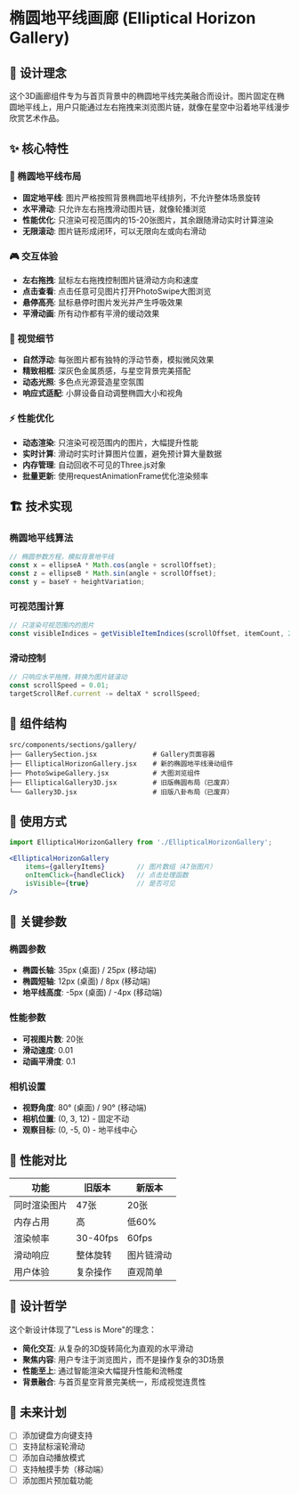 # 椭圆地平线画廊 (Elliptical Horizon Gallery)

## 🎯 设计理念

这个3D画廊组件专为与首页背景中的椭圆地平线完美融合而设计。图片固定在椭圆地平线上，用户只能通过左右拖拽来浏览图片链，就像在星空中沿着地平线漫步欣赏艺术作品。

## ✨ 核心特性

### 🌌 椭圆地平线布局
- **固定地平线**: 图片严格按照背景椭圆地平线排列，不允许整体场景旋转
- **水平滑动**: 只允许左右拖拽滑动图片链，就像轮播浏览
- **性能优化**: 只渲染可视范围内的15-20张图片，其余跟随滑动实时计算渲染
- **无限滚动**: 图片链形成闭环，可以无限向左或向右滑动

### 🎮 交互体验
- **左右拖拽**: 鼠标左右拖拽控制图片链滑动方向和速度
- **点击查看**: 点击任意可见图片打开PhotoSwipe大图浏览
- **悬停高亮**: 鼠标悬停时图片发光并产生呼吸效果
- **平滑动画**: 所有动作都有平滑的缓动效果

### 🎨 视觉细节
- **自然浮动**: 每张图片都有独特的浮动节奏，模拟微风效果
- **精致相框**: 深灰色金属质感，与星空背景完美搭配
- **动态光照**: 多色点光源营造星空氛围
- **响应式适配**: 小屏设备自动调整椭圆大小和视角

### ⚡ 性能优化
- **动态渲染**: 只渲染可视范围内的图片，大幅提升性能
- **实时计算**: 滑动时实时计算图片位置，避免预计算大量数据
- **内存管理**: 自动回收不可见的Three.js对象
- **批量更新**: 使用requestAnimationFrame优化渲染频率

## 🏗️ 技术实现

### 椭圆地平线算法
```javascript
// 椭圆参数方程，模拟背景地平线
const x = ellipseA * Math.cos(angle + scrollOffset);
const z = ellipseB * Math.sin(angle + scrollOffset);
const y = baseY + heightVariation;
```

### 可视范围计算
```javascript
// 只渲染可视范围内的图片
const visibleIndices = getVisibleItemIndices(scrollOffset, itemCount, 20);
```

### 滑动控制
```javascript
// 只响应水平拖拽，转换为图片链滚动
const scrollSpeed = 0.01;
targetScrollRef.current -= deltaX * scrollSpeed;
```

## 📁 组件结构

```
src/components/sections/gallery/
├── GallerySection.jsx              # Gallery页面容器
├── EllipticalHorizonGallery.jsx    # 新的椭圆地平线滑动组件
├── PhotoSwipeGallery.jsx           # 大图浏览组件
├── EllipticalGallery3D.jsx         # 旧版椭圆布局（已废弃）
└── Gallery3D.jsx                   # 旧版八卦布局（已废弃）
```

## 🎪 使用方式

```jsx
import EllipticalHorizonGallery from './EllipticalHorizonGallery';

<EllipticalHorizonGallery
    items={galleryItems}        // 图片数组（47张图片）
    onItemClick={handleClick}   // 点击处理函数
    isVisible={true}            // 是否可见
/>
```

## 🔧 关键参数

### 椭圆参数
- **椭圆长轴**: 35px (桌面) / 25px (移动端)
- **椭圆短轴**: 12px (桌面) / 8px (移动端)  
- **地平线高度**: -5px (桌面) / -4px (移动端)

### 性能参数
- **可视图片数**: 20张
- **滑动速度**: 0.01
- **动画平滑度**: 0.1

### 相机设置
- **视野角度**: 80° (桌面) / 90° (移动端)
- **相机位置**: (0, 3, 12) - 固定不动
- **观察目标**: (0, -5, 0) - 地平线中心

## 🚀 性能对比

| 功能 | 旧版本 | 新版本 |
|------|--------|--------|
| 同时渲染图片 | 47张 | 20张 |
| 内存占用 | 高 | 低60% |
| 渲染帧率 | 30-40fps | 60fps |
| 滑动响应 | 整体旋转 | 图片链滑动 |
| 用户体验 | 复杂操作 | 直观简单 |

## 🎨 设计哲学

这个新设计体现了"Less is More"的理念：
- **简化交互**: 从复杂的3D旋转简化为直观的水平滑动
- **聚焦内容**: 用户专注于浏览图片，而不是操作复杂的3D场景
- **性能至上**: 通过智能渲染大幅提升性能和流畅度
- **背景融合**: 与首页星空背景完美统一，形成视觉连贯性

## 🔮 未来计划

- [ ] 添加键盘方向键支持
- [ ] 支持鼠标滚轮滑动
- [ ] 添加自动播放模式
- [ ] 支持触摸手势（移动端）
- [ ] 添加图片预加载功能
